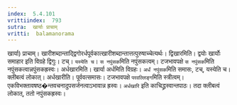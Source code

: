 ```yaml
---
index:  5.4.101
vrittiindex:  793
sutra:  खार्याः प्राचाम्
vritti:  balamanorama 
---
```


खार्या) प्राचाम्। खारीशब्दान्ताद्द्विगोरर्धपूर्वकात्खारीशब्दान्तात्तत्पुरुषाच्चेत्यर्थः। द्विखारमिति। द्वयोः खार्योः समाहार इति विग्रहे द्विगुः। टच्। `यस्येति च`। `स नपुंसक`मिति नपुंसकत्वम्। टजभावपक्षे `स नपुंसक`मिति नपुंसकत्वान्नपुंसकह्रस्वः। अर्धखारमिति। खार्या अर्धमिति विग्रहः। `अर्धं नपुंसक`मिति समासः, टच्, यस्येति च। क्लीबत्वं लोकात्। अर्धखारीति। पूर्ववत्समासः। टजभावपक्षे `परवल्लिङ्ग`मिति स्त्रीत्वम्। एकविभक्तावषष्ठ�न्तवचनादुपसर्जनत्वाऽभावान्न ह्रस्वः। `अर्धखारि` इति काचिद्ध्रस्वान्तपाठः। तदा क्लीबत्वं लोकात्, ततो नपुंसकह्रस्वः।

